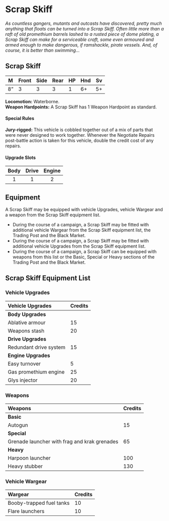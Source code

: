 # Scrap Skiff

_As countless gangers, mutants and outcasts have discovered, pretty much anything that floats can be turned into a Scrap Skiff. Often little more than a raft of old promethium barrels lashed to a rusted piece of dome plating, a Scrap Skiff can make for a serviceable craft, some even armoured and armed enough to make dangerous, if ramshackle, pirate vessels. And, of course, it is better than swimming…_

<VehicleCard cost="45">

## Scrap Skiff

<div class="stats">

| M   | Front | Side | Rear | HP  | Hnd | Sv  |
| --- | ----- | ---- | ---- | --- | --- | --- |
| 8”  | 3     | 3    | 3    | 1   | 6+  | 5+  |

</div>

**Locomotion:** Waterborne.  
**Weapon Hardpoints:** A Scrap Skiff has 1 Weapon Hardpoint as standard.

#### Special Rules

**Jury-rigged:** This vehicle is cobbled together out of a mix of parts that were never designed to work together.
Whenever the Negotiate Repairs post-battle action is taken for this vehicle, double the credit cost of any repairs.

#### Upgrade Slots

| Body | Drive | Engine |
| :--: | :---: | :----: |
|  1   |   1   |   2    |

</VehicleCard>

## Equipment

A Scrap Skiff may be equipped with vehicle Upgrades, vehicle Wargear and a weapon from the Scrap Skiff
equipment list.

- During the course of a campaign, a Scrap Skiff may be fitted with additional vehicle Wargear from the Scrap Skiff equipment list, the Trading Post and the Black Market.
- During the course of a campaign, a Scrap Skiff may be fitted with additional vehicle Upgrades from the Scrap Skiff equipment list.
- During the course of a campaign, a Scrap Skiff can be equipped with weapons from this list or the Basic, Special or Heavy sections of the Trading Post and the Black Market.

## Scrap Skiff Equipment List

### Vehicle Upgrades

| Vehicle Upgrades       | Credits |
| :--------------------- | ------- |
| **Body Upgrades**      |
| Ablative armour        | 15      |
| Weapons stash          | 20      |
| **Drive Upgrades**     |
| Redundant drive system | 15      |
| **Engine Upgrades**    |
| Easy turnover          | 5       |
| Gas promethium engine  | 25      |
| Glys injector          | 20      |

### Weapons

| Weapons                                      | Credits |
| :------------------------------------------- | ------- |
| **Basic**                                    |
| Autogun                                      | 15      |
| **Special**                                  |
| Grenade launcher with frag and krak grenades | 65      |
| **Heavy**                                    |
| Harpoon launcher                             | 100     |
| Heavy stubber                                | 130     |

### Vehicle Wargear

| Wargear                  | Credits |
| :----------------------- | ------- |
| Booby-trapped fuel tanks | 10      |
| Flare launchers          | 10      |
